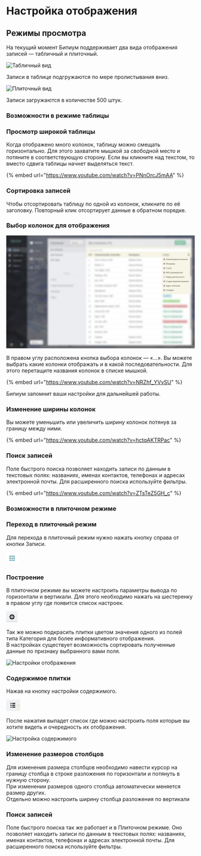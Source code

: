 # Настройка отображения

## Режимы просмотра

На текущий момент Бипиум поддерживает два вида отображения записей — табличный и плиточный.

![Табличный вид](<../../../.gitbook/assets/Screenshot\_1 (1).png>)

Записи в таблице подгружаются по мере пролистывания вниз.

![Плиточный вид](../../../.gitbook/assets/Screenshot\_5.png)

Записи загружаются в количестве 500 штук.

### Возможности в режиме таблицы

### Просмотр широкой таблицы

Когда отображено много колонок, таблицу можно смещать горизонтально. Для этого захватите мышкой за свободной место и потяните в соответствующую сторону. Если вы кликните над текстом, то вместо сдвига таблицы начнет выделяться текст.

{% embed url="https://www.youtube.com/watch?v=PNnOrcJ5mAA" %}

### Сортировка записей

Чтобы отсортировать таблицу по одной из колонок, кликните по её заголовку. Повторный клик отсортирует данные в обратном порядке.

### Выбор колонок для отображения

![](../../../.gitbook/assets/catalog-view-columns-edit.jpg)

В правом углу расположена кнопка выбора колонок — «...». Вы можете выбрать какие колонки отображать и в какой последовательности. Для этого перетащите названия колонок в списке мышкой.

{% embed url="https://www.youtube.com/watch?v=NRZhf_YVvSU" %}

Бипиум запомнит ваши настройки для дальнейшей работы.

### Изменение ширины колонок

Вы можете уменьшить или увеличить ширину колонок потянув за границу между ними.

{% embed url="https://www.youtube.com/watch?v=hctqAKTRPac" %}

### Поиск записей

Поле быстрого поиска позволяет находить записи по данным в текстовых полях: названиях, именах контактов, телефонах и адресах электронной почты. Для расширенного поиска используйте фильтры.

{% embed url="https://www.youtube.com/watch?v=ZTsTeZ5GH_c" %}

### Возможности в плиточном режиме

### Переход в плиточный режим

Для перехода в плиточный режим нужно нажать кнопку справа от кнопки Записи.

![Переход в плиточный режим](<../../../.gitbook/assets/image (65).png>)

### Построение

В плиточном режиме вы можете настроить параметры вывода по горизонтали и вертикали. Для этого необходимо нажать на шестеренку в правом углу где появится список настроек.&#x20;

![Кнопка настроек](<../../../.gitbook/assets/image (60).png>)

Так же можно подкрасить плитки цветом значения одного из полей типа Категория для более информативного отображения. \
В настройках существует возможность сортировать полученные данные по признаку выбранного вами поля.&#x20;

![Настройки отображения](../../../.gitbook/assets/Screenshot\_3.png)

### Содержимое плитки

Нажав на кнопку настройки содержимого.

![Настройка содержимого](<../../../.gitbook/assets/image (58).png>)

После нажатия выпадет список где можно настроить поля которые вы хотите видеть и очередность их отображения.

![Настройка содержимого](../../../.gitbook/assets/Screenshot\_4.png)

### Изменение размеров столбцов

Для изменения размера столбцов необходимо навести курсор на границу столбца в строке разложения по горизонтали и потянуть в нужную сторону. \
При изменении размеров одного столбца автоматически меняется размер других.\
Отдельно можно настроить ширину столбца разложения по вертикали

### Поиск записей

Поле быстрого поиска так же работает и в Плиточном режиме. Оно позволяет находить записи по данным в текстовых полях: названиях, именах контактов, телефонах и адресах электронной почты. Для расширенного поиска используйте фильтры.
